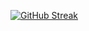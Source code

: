 [![GitHub Streak](https://github-readme-streak-stats.herokuapp.com?user=AlluPlayzz&theme=dark&hide_border=true)](https://git.io/streak-stats)
